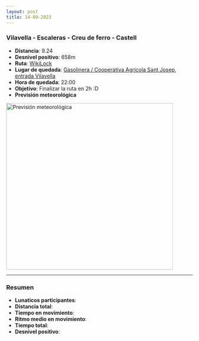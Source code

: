 ```yaml
---
layout: post
title: 14-09-2023
---
```


### Vilavella - Escaleras - Creu de ferro - Castell

- **Distancia**: 9.24
- **Desnivel positivo**: 658m
- **Ruta**: [WikiLock](https://www.wikiloc.com/hiking-trails/vilavella-creu-de-ferro-castell-146850095)
- **Lugar de quedada**: [Gasolinera / Cooperativa Agricola Sant Josep, entrada Vilavella](https://goo.gl/maps/NESKrcazT1GNtKh6A)
- **Hora de quedada**:  22:00
- **Objetivo**: Finalizar la ruta en 2h :D
- **Previsión meteorológica**
<img src="{{ site.baseurl }}public/images/tiempo_20230914.png" alt="Previsión meteorológica" width="450" />

---

### Resumen

- **Lunaticos participantes**: 
- **Distancia total**: 
- **Tiempo en movimiento**: 
- **Ritmo medio en movimiento**: 
- **Tiempo total**: 
- **Desnivel positivo**: 

